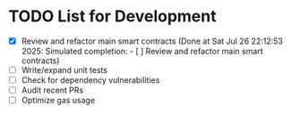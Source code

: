 # TODO List for Development

- [x] Review and refactor main smart contracts  (Done at Sat Jul 26 22:12:53 2025: Simulated completion: - [ ] Review and refactor main smart contracts)
- [ ] Write/expand unit tests
- [ ] Check for dependency vulnerabilities
- [ ] Audit recent PRs
- [ ] Optimize gas usage